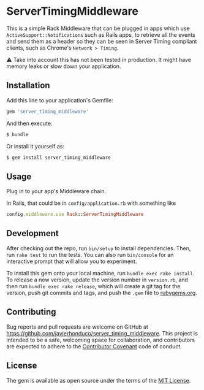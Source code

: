 # ServerTimingMiddleware

This is a simple Rack Middleware that can be plugged in apps which use `ActiveSupport::Notifications` such as Rails apps, to retrieve all the events and send them as a header so they can be seen in Server Timing compliant clients, such as Chrome's `Network > Timing`.

:warning: Take into account this has not been tested in production. It might have memory leaks or slow down your application.

## Installation

Add this line to your application's Gemfile:

```ruby
gem 'server_timing_middleware'
```

And then execute:

```bash
$ bundle
```

Or install it yourself as:

```bash
$ gem install server_timing_middleware
```

## Usage

Plug in to your app's Middleware chain.

In Rails, that could be in `config/application.rb` with something like

```ruby
config.middleware.use Rack::ServerTimingMiddleware
```

## Development

After checking out the repo, run `bin/setup` to install dependencies. Then, run `rake test` to run the tests. You can also run `bin/console` for an interactive prompt that will allow you to experiment.

To install this gem onto your local machine, run `bundle exec rake install`. To release a new version, update the version number in `version.rb`, and then run `bundle exec rake release`, which will create a git tag for the version, push git commits and tags, and push the `.gem` file to [rubygems.org](https://rubygems.org).

## Contributing

Bug reports and pull requests are welcome on GitHub at https://github.com/javierhonduco/server_timing_middleware. This project is intended to be a safe, welcoming space for collaboration, and contributors are expected to adhere to the [Contributor Covenant](http://contributor-covenant.org) code of conduct.


## License

The gem is available as open source under the terms of the [MIT License](http://opensource.org/licenses/MIT).
